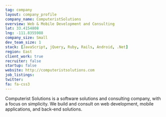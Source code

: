 ```yaml
---
tag: company
layout: company_profile
company_name: ComputeristSolutions
overview: Web & Mobile Development and Consulting
lat: 33.4154808
lng: -111.8355988
company_size: Small
dev_team_size: 1
stack: [JavaScript, jQuery, Ruby, Rails, Android, .Net]
region: East
client_work: true
recruiter: false
startup: false
website: http://computeristsolutions.com
job_listings: 
twitter: 
fa: fa-css3
---
```


Computerist Solutions is a software solutions and consulting company, with a focus on simplicity. We build and consult on web development, mobile applications, and back-end solutions.
